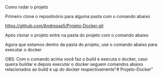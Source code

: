 Como rodar o projeto

Primeiro clone o repositoório para alguma pasta com o comando abaixo

https://github.com/Andressa5/Projeto-Docker.git

Após clonar o projeto entre na pasta do projeto com o comando abaixo

Agora que estamos dentro da pasta do projeto, use o comando abaixo para executar o docker

OBS: Com o comando acima você faz o build e executa o docker, caso queira buildar e depois executar o docker seguem comandos abaixo relacionados ao build e up do docker respectivamente"# Projeto-Docker"  
